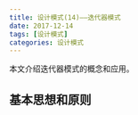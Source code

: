 ```yaml
---
title: 设计模式(14)——迭代器模式
date: 2017-12-14
tags: [设计模式]
categories: 设计模式
---
```


本文介绍迭代器模式的概念和应用。

<!--more-->

## 基本思想和原则

